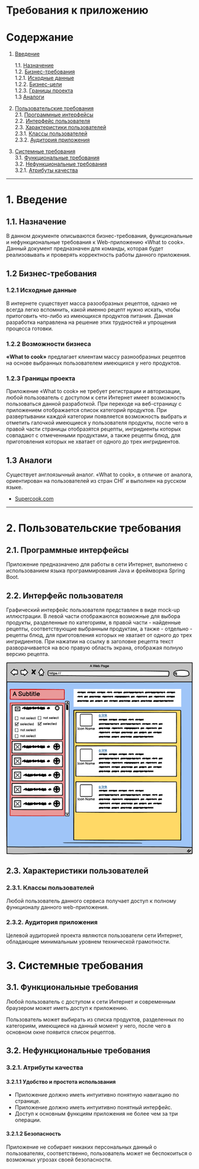 
# Требования к приложению


# [](https://github.com/darmnn/What-to-cook/blob/main/docs/software%20requirements%20specifications.md)Содержание

1.  [Введение](https://github.com/darmnn/What-to-cook/blob/main/docs/software%20requirements%20specifications.md#introduction)

    1.1.  [Назначение](https://github.com/darmnn/What-to-cook/blob/main/docs/software%20requirements%20specifications.md#appointment)  
    1.2.  [Бизнес-требования](https://github.com/darmnn/What-to-cook/blob/main/docs/software%20requirements%20specifications.md#business_requirement)  
    1.2.1.  [Исходные данные](https://github.com/darmnn/What-to-cook/blob/main/docs/software%20requirements%20specifications.md#initial_data)  
    1.2.2.  [Бизнес-цели](https://github.com/darmnn/What-to-cook/blob/main/docs/software%20requirements%20specifications.md#business_goals)  
    1.2.3.  [Границы проекта](https://github.com/darmnn/What-to-cook/blob/main/docs/software%20requirements%20specifications.md#project_boundaries)  
    1.3  [Аналоги](https://github.com/darmnn/What-to-cook/blob/main/docs/software%20requirements%20specifications.md#analogues)

3.  [Пользовательские требования](https://github.com/darmnn/What-to-cook/blob/main/docs/software%20requirements%20specifications.md#users_requirements)  
    2.1.  [Программные интерфейсы](https://github.com/darmnn/What-to-cook/blob/main/docs/software%20requirements%20specifications.md#software_interfaces)  
    2.2.  [Интерфейс пользователя](https://github.com/darmnn/What-to-cook/blob/main/docs/software%20requirements%20specifications.md#user_interface)  
    2.3.  [Характеристики пользователей](https://github.com/darmnn/What-to-cook/blob/main/docs/software%20requirements%20specifications.md#user_characteristics)  
    2.3.1.  [Классы пользователей](https://github.com/darmnn/What-to-cook/blob/main/docs/software%20requirements%20specifications.md#user_classes)  
    2.3.2.  [Аудитория приложения](https://github.com/darmnn/What-to-cook/blob/main/docs/software%20requirements%20specifications.md#application_audience)

4.  [Системные требования](https://github.com/darmnn/What-to-cook/blob/main/docs/software%20requirements%20specifications.md#system_requirements)  
    3.1.  [Функциональные требования](https://github.com/darmnn/What-to-cook/blob/main/docs/software%20requirements%20specifications.md#functional_requirements)  
    3.2.  [Нефункциональные требования](https://github.com/darmnn/What-to-cook/blob/main/docs/software%20requirements%20specifications.md#non-functional_requirements)  
    3.2.1.  [Атрибуты качества](https://github.com/darmnn/What-to-cook/blob/main/docs/software%20requirements%20specifications.md#quality_attributes)  


----------

# 1. Введение

## 1.1. Назначение

В данном документе описываются бизнес-требования, функциональные и нефункциональные требования к Web-приложению «What to cook». Данный документ предназначен для команды, которая будет реализовывать и проверять корректность работы данного приложения.

## 1.2 Бизнес-требования

### 1.2.1 Исходные данные
В интернете существует масса разообразных рецептов, однако не всегда легко вспомнить, какой именно рецепт нужно искать, чтобы притоговить что-либо из имеющихся продуктов питания. Данная разработка направлена на решение этих трудностей и упрощения процесса готовки.

### 1.2.2 Возможности бизнеса

**«What to cook»**  предлагает клиентам массу разнообразных рецептов на основе выбранных пользователем имеющихся у него продуктов.

### 1.2.3 Границы проекта

Приложение «What to cook» не требует регистрации и авторизации, любой пользователь с доступом к сети Интернет имеет возможность пользоваться данной разработкой. При переходе на веб-страницу с приложением отображается список категорий продуктов. При развертывании каждой категории появляется возможность выбрать и отметить галочкой имеющиеся у пользователя продукты, после чего в правой части страницы отобразятся рецепты, ингридиенты которых совпадают с отмеченными продуктами, а также рецепты блюд, для приготовления которых не хватает от одного до трех ингридиентов.


## 1.3 Аналоги

Существует англоязычный аналог. «What to cook», в отличие от аналога, ориентирован на пользователей из стран СНГ и выполнен на русском языке.  

-   [Supercook.com](https://www.supercook.com)
----------

# 2. Пользовательские требования

## 2.1. Программные интерфейсы

Приложение предназначено для работы в сети Интернет, выполнено с использованием языка программирования Java и фреймворка Spring Boot.

## 2.2. Интерфейс пользователя

Графический интерфейс пользователя представлен в виде mock-up иллюстрации. В левой части отображаются возможные для выбора продукты, разделенные по категориям, в правой части - найденные рецепты, соответствующие выбранным продуктам, а также - отдельно - рецепты блюд, для приготовления которых не хватает от одного до трех ингридиентов. При нажатии на ссылку в заголовке рецепта текст разворачивается на всю правую область экрана, отображая полную версию рецепта.

![main_page](https://github.com/darmnn/What-to-cook/blob/main/mockups/what_to_cook_interface.png)


## 2.3. Характеристики пользователей

### 2.3.1. Классы пользователей

Любой пользователь данного сервиса получает доступ к полному функционалу данного web-приложения.

### 2.3.2. Аудитория приложения

Целевой аудиторией проекта являются пользователи сети Интернет, обладающие минимальным уровнем технической грамотности.



# 3. Системные требования

## 3.1. Функциональные требования

Любой пользователь с доступом к сети Интернет и современным браузером может иметь доступ к приложению.

Пользователь может выбирать из списка продуктов, разделенных по категориям, имеющиеся на данный момент у него, после чего в основном окне появится список рецептов.

## 3.2. Нефункциональные требования

### 3.2.1. Атрибуты качества

#### 3.2.1.1 Удобство и простота использвания

-   Приложение должно иметь интуитивно понятную навигацию по странице.
-   Приложение должно иметь интуитивно понятный интерфейс.
-   Доступ к основным функциям приложения не более чем за три операции.

#### 3.2.1.2 Безопасность

Приложение не собирает никаких персональных данный о пользователях, соответственно, пользователь может не беспокоиться о возможных угрозах своей безопасности.
